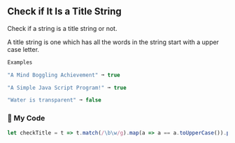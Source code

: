 ## Check if It Is a Title String

Check if a string is a title string or not.

A title string is one which has all the words in the string start with a upper case letter.
```js
Examples

"A Mind Boggling Achievement" ➞ true

"A Simple Java Script Program!" ➞ true

"Water is transparent" ➞ false
```
### :cherry_blossom: My Code
```js
let checkTitle = t => t.match(/\b\w/g).map(a => a == a.toUpperCase()).pop();
```

